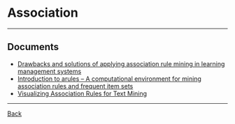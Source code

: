 # Association

---

## Documents

- [Drawbacks and solutions of applying association rule mining in learning management systems](https://sci2s.ugr.es/keel/pdf/specific/congreso/3-associationrules-Final.pdf)
- [Introduction to arules – A computational environment for mining association rules and frequent item sets](https://web.archive.org/web/20190430193743/https://mran.revolutionanalytics.com/web/packages/arules/vignettes/arules.pdf)
- [Visualizing Association Rules for Text Mining](https://neuro.bstu.by/ai/Data-mining/Stock-market/InfoVis1999Association.pdf)

---

[Back](./../Models.md)
